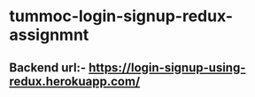 # tummoc-login-signup-redux-assignmnt
## Backend url:- https://login-signup-using-redux.herokuapp.com/
